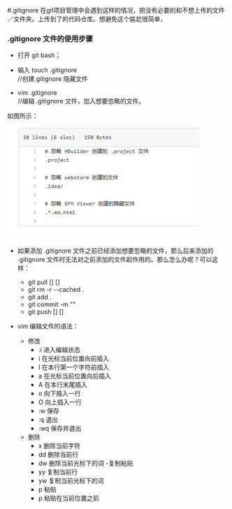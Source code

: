 #.gitignore
在git项目管理中会遇到这样的情况，把没有必要的和不想上传的文件／文件夹。上传到了的代码仓库。想避免这个尴尬很简单，

### .gitignore 文件的使用步骤
- 打开 git bash；
- 输入 touch .gitignore  
//创建.gitignore 隐藏文件  

- vim .gitignore        
//编辑  .gitignore 文件，加入想要忽略的文件。

如图所示：

![ignore](../img/ignore.png)

- 如果添加 .gitignore 文件之前已经添加想要忽略的文件，那么后来添加的 .gitignore 文件时无法对之前添加的文件起作用的。那么怎么办呢？可以这样：
  - git pull [] []
  - git rm -r --cached .
  - git add .
  - git commit -m ""
  - git push [] []


- vim 编辑文件的语法：
  - 修改
      - :i  进入编辑状态
      - i   在光标当前位置向前插入
      - I   在本行第一个字符前插入
      - a   在光标当前位置向后插入
      - A   在本行末尾插入
      - o   向下插入一行
      - O   向上插入一行
      - :w  保存
      - :q  退出
      - :wq 保存并退出
  - 删除
      - x   删除当前字符
  	  - dd  删除当前行
  	  - dw  删除当前光标下的词
  -复制粘贴
      - yy  复制当前行
      - yw  复制当前光标下的词
      - p   粘贴
      - p   粘贴在当前位置之前
      

